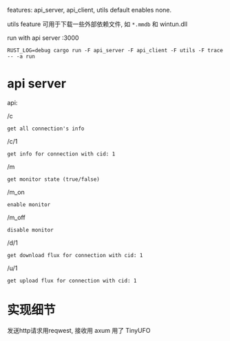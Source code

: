 

features: api_server, api_client, utils
default enables none.

utils feature 可用于下载一些外部依赖文件, 如 `*.mmdb` 和 wintun.dll


run with api server :3000

```
RUST_LOG=debug cargo run -F api_server -F api_client -F utils -F trace -- -a run
```

# api server

api:

/c

    get all connection's info

/c/1

    get info for connection with cid: 1

/m
    
    get monitor state (true/false)

/m_on
    
    enable monitor

/m_off
    
    disable monitor

/d/1
    
    get download flux for connection with cid: 1

/u/1
    
    get upload flux for connection with cid: 1


# 实现细节

发送http请求用reqwest, 接收用 axum
用了 TinyUFO